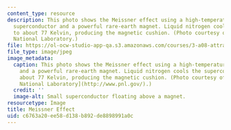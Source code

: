 ```yaml
---
content_type: resource
description: This photo shows the Meissner effect using a high-temperature ceramic
  superconductor and a powerful rare-earth magnet. Liquid nitrogen cools the superconductor
  to about 77 Kelvin, producing the magnetic cushion. (Photo courtesy of Pacific Northwest
  National Laboratory.)
file: https://ol-ocw-studio-app-qa.s3.amazonaws.com/courses/3-a08-attraction-and-repulsion-the-magic-of-magnets-fall-2005/c6763a20ee58d138b892de8898991a0c_3-a08f05.jpg
file_type: image/jpeg
image_metadata:
  caption: This photo shows the Meissner effect using a high-temperature ceramic superconductor
    and a powerful rare-earth magnet. Liquid nitrogen cools the superconductor to
    about 77 Kelvin, producing the magnetic cushion. (Photo courtesy of [Pacific Northwest
    National Laboratory](http://www.pnl.gov/).)
  credit: ''
  image-alt: Small superconductor floating above a magnet.
resourcetype: Image
title: Meissner Effect
uid: c6763a20-ee58-d138-b892-de8898991a0c
---
```

